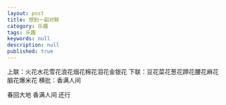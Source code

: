 ```yaml
---
layout: post
title: 想到一副对联
category: 乐趣
tags: 乐趣
keywords: null
description: null
published: true
---
```


上联：火花水花雪花浪花烟花棉花泪花金银花
下联：豆花菜花葱花蹄花腰花麻花脑花爆米花 
横批：香满人间

春回大地 香满人间 还行


